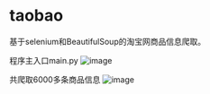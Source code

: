 # taobao
基于selenium和BeautifulSoup的淘宝网商品信息爬取。

程序主入口main.py
![image](https://github.com/chifeng111/taobao/raw/master/img/1.jpg)

共爬取6000多条商品信息
![image](https://github.com/chifeng111/taobao/raw/master/img/2.jpg)
